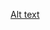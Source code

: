 [Alt text](https://cloud.githubusercontent.com/assets/6877299/3635881/4bfe6576-0f8f-11e4-9eb0-616ae729b627.png)
